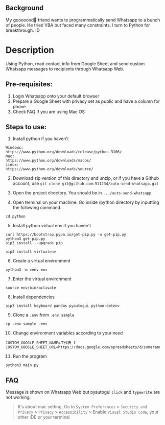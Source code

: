 ## Background

My gooooood🐷 friend wants to programmatically send Whatsapp to a bunch of people. He tried VBA but faced many constraints. I turn to Python for breakthrough. :D

# Description
Using Python, read contact info from Google Sheet and send custom Whatsapp messages to recipients through Whatsapp Web.

## Pre-requisites:
1. Login Whatsapp onto your default browser
2. Prepare a Google Sheet with privacy set as public and have a column for phone
3. Check FAQ if you are using Mac OS

## Steps to use:

1. Install python if you haven't

```
Windows:
https://www.python.org/downloads/release/python-3106/
Mac:
https://www.python.org/downloads/macos/
Linux:
https://www.python.org/downloads/source/
```

2. Download zip version of this directory and unzip, or if you have a Github account, use `git clone git@github.com:511234/auto-send-whatsapp.git`

3. Open the project directory. You should be in `.../auto-send-whatsapp`

4. Open terminal on your machine. Go inside /python directory by inputting the following command.

```
cd python
```

5. Install python virtual env if you haven't

```
curl https://bootstrap.pypa.io/get-pip.py -o get-pip.py
python3 get-pip.py
pip3 install --upgrade pip

pip3 install virtualenv
```

6. Create a virtual environment
```
python3 -m venv env
```

7. Enter the virtual environment
```
source env/bin/activate
```

8. Install dependencies
```
pip3 install keyboard pandas pyautogui python-dotenv
```

9. Clone a `.env` from `.env.sample`
```
cp .env.sample .env
```

10. Change environment variables according to your need
```
CUSTOM_GOOGLE_SHEET_NAME=工作表 1
CUSTOM_GOOGLE_SHEET_URL=https://docs.google.com/spreadsheets/d/somerandomnumberstring/edit#gid=0
```

11. Run the program
```
python3 main.py
```

## FAQ

Message is shown on Whatsapp Web but pyautogui `click` and `typewrite` are not working.

> It's about mac setting. Go to `System Preferences` > `Security and Privacy` > `Privacy` > `Accessibility` > Enable `Visual Studio Code`, your other IDE or your terminal
